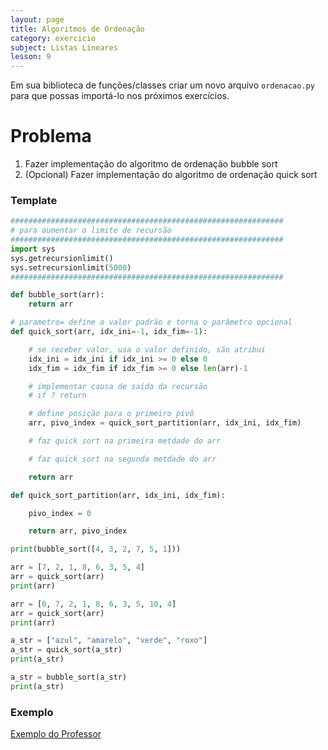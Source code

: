```yaml
---
layout: page
title: Algoritmos de Ordenação
category: exercicio
subject: Listas Lineares
lesson: 9
---
```


Em sua biblioteca de funções/classes criar um novo arquivo ```ordenacao.py``` para que possas importá-lo nos próximos exercícios.


# Problema
1. Fazer implementação do algoritmo de ordenação bubble sort
1. (Opcional) Fazer implementação do algoritmo de ordenação quick sort


### Template
```python
#############################################################
# para aumentar o limite de recursão
#############################################################
import sys
sys.getrecursionlimit()
sys.setrecursionlimit(5000)
#############################################################

def bubble_sort(arr):
    return arr

# parametro= define o valor padrão e torna o parâmetro opcional
def quick_sort(arr, idx_ini=-1, idx_fim=-1):

    # se receber valor, usa o valor definido, são atribui
    idx_ini = idx_ini if idx_ini >= 0 else 0
    idx_fim = idx_fim if idx_fim >= 0 else len(arr)-1

    # implementar causa de saída da recursão
    # if ? return

    # define posição para o primeiro pivô
    arr, pivo_index = quick_sort_partition(arr, idx_ini, idx_fim)

    # faz quick sort na primeira metdade do arr

    # faz quick sort na segunda metdade do arr

    return arr

def quick_sort_partition(arr, idx_ini, idx_fim):

    pivo_index = 0

    return arr, pivo_index

print(bubble_sort([4, 3, 2, 7, 5, 1]))

arr = [7, 2, 1, 8, 6, 3, 5, 4]
arr = quick_sort(arr)
print(arr)

arr = [0, 7, 2, 1, 8, 6, 3, 5, 10, 4]
arr = quick_sort(arr)
print(arr)

a_str = ["azul", "amarelo", "verde", "roxo"]
a_str = quick_sort(a_str)
print(a_str)

a_str = bubble_sort(a_str)
print(a_str)
```

### Exemplo

[Exemplo do Professor](https://github.com/thiagob/thiagob.github.io/blob/main/_estruturas/exercicios/24_ordenacao.py)